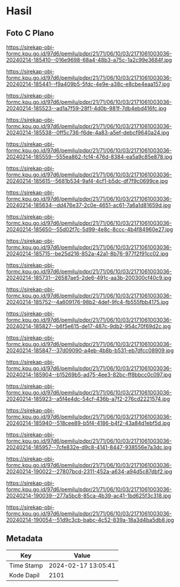 # Hasil

## Foto C Plano

https://sirekap-obj-formc.kpu.go.id/97d6/pemilu/pdpr/21/71/06/10/03/2171061003036-20240214-185410--016e9698-68a4-48b3-a75c-1a2c99e3684f.jpg

https://sirekap-obj-formc.kpu.go.id/97d6/pemilu/pdpr/21/71/06/10/03/2171061003036-20240214-185441--f9a409b5-5fdc-4e9e-a38c-e8cbe4eaa157.jpg

https://sirekap-obj-formc.kpu.go.id/97d6/pemilu/pdpr/21/71/06/10/03/2171061003036-20240214-185523--ad1a7f59-28f1-4d0b-981f-7db4ebd416fc.jpg

https://sirekap-obj-formc.kpu.go.id/97d6/pemilu/pdpr/21/71/06/10/03/2171061003036-20240214-185538--0ff5c736-f6de-4a83-a5ef-debcf9640a24.jpg

https://sirekap-obj-formc.kpu.go.id/97d6/pemilu/pdpr/21/71/06/10/03/2171061003036-20240214-185559--555ea862-fcf4-476d-8384-ea5a9c85e878.jpg

https://sirekap-obj-formc.kpu.go.id/97d6/pemilu/pdpr/21/71/06/10/03/2171061003036-20240214-185615--5681b534-9af4-4cf1-b5dc-df7f9c0699ce.jpg

https://sirekap-obj-formc.kpu.go.id/97d6/pemilu/pdpr/21/71/06/10/03/2171061003036-20240214-185634--dd476e37-2c0e-4651-ac61-7a6a1d81659d.jpg

https://sirekap-obj-formc.kpu.go.id/97d6/pemilu/pdpr/21/71/06/10/03/2171061003036-20240214-185650--55d02f7c-5d99-4e8c-8ccc-4b4f84960e27.jpg

https://sirekap-obj-formc.kpu.go.id/97d6/pemilu/pdpr/21/71/06/10/03/2171061003036-20240214-185715--be25d216-852a-42a1-8b76-977f2f91cc02.jpg

https://sirekap-obj-formc.kpu.go.id/97d6/pemilu/pdpr/21/71/06/10/03/2171061003036-20240214-185731--26587ae5-2de6-491c-aa3b-200300cf40c9.jpg

https://sirekap-obj-formc.kpu.go.id/97d6/pemilu/pdpr/21/71/06/10/03/2171061003036-20240214-185752--4a609176-98b2-4def-9fc4-fb555fbb4175.jpg

https://sirekap-obj-formc.kpu.go.id/97d6/pemilu/pdpr/21/71/06/10/03/2171061003036-20240214-185827--b6f5e615-de17-487c-9db2-954c70f69d2c.jpg

https://sirekap-obj-formc.kpu.go.id/97d6/pemilu/pdpr/21/71/06/10/03/2171061003036-20240214-185847--37d09090-a4eb-4b8b-b531-eb7dfcc08909.jpg

https://sirekap-obj-formc.kpu.go.id/97d6/pemilu/pdpr/21/71/06/10/03/2171061003036-20240214-185904--b15269b5-ad75-4ee3-82bc-ff8bbcc0c097.jpg

https://sirekap-obj-formc.kpu.go.id/97d6/pemilu/pdpr/21/71/06/10/03/2171061003036-20240214-185923--a5f4e4dc-54cf-436b-a7f2-276cd2221574.jpg

https://sirekap-obj-formc.kpu.go.id/97d6/pemilu/pdpr/21/71/06/10/03/2171061003036-20240214-185940--518cee89-b5f4-4186-b4f2-43a84d1ebf5d.jpg

https://sirekap-obj-formc.kpu.go.id/97d6/pemilu/pdpr/21/71/06/10/03/2171061003036-20240214-185957--7cfe832e-d9c8-4141-8447-938556e7a3dc.jpg

https://sirekap-obj-formc.kpu.go.id/97d6/pemilu/pdpr/21/71/06/10/03/2171061003036-20240214-190022--27807bcd-2311-452a-a634-a94d5c87dbf2.jpg

https://sirekap-obj-formc.kpu.go.id/97d6/pemilu/pdpr/21/71/06/10/03/2171061003036-20240214-190039--277a5bc8-85ca-4b39-ac41-1bd625f3c318.jpg

https://sirekap-obj-formc.kpu.go.id/97d6/pemilu/pdpr/21/71/06/10/03/2171061003036-20240214-190054--51d9c3cb-babc-4c52-839a-18a3d4ba5db8.jpg


## Metadata

| Key        | Value               |
| ---------- | ------------------- |
| Time Stamp | 2024-02-17 13:05:41 |
| Kode Dapil | 2101                |



